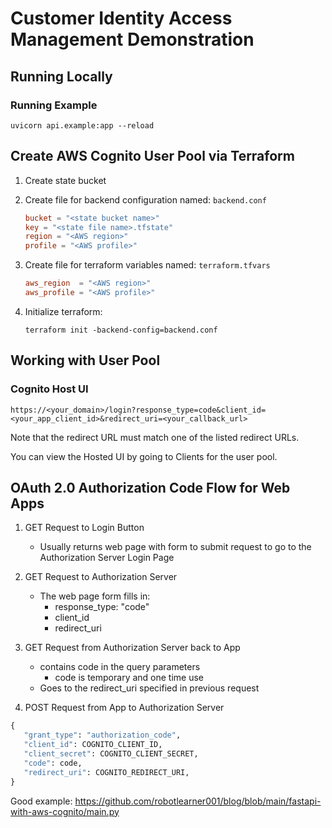 # Customer Identity Access Management Demonstration

## Running Locally

### Running Example

```
uvicorn api.example:app --reload
```

## Create AWS Cognito User Pool via Terraform

1. Create state bucket
2. Create file for backend configuration named: `backend.conf`

   ```conf
   bucket = "<state bucket name>"
   key = "<state file name>.tfstate"
   region = "<AWS region>"
   profile = "<AWS profile>"
   ```

3. Create file for terraform variables named: `terraform.tfvars`

   ```conf
   aws_region  = "<AWS region>"
   aws_profile = "<AWS profile>"
   ```

4. Initialize terraform:
   ```
   terraform init -backend-config=backend.conf
   ```

## Working with User Pool

### Cognito Host UI

```
https://<your_domain>/login?response_type=code&client_id=<your_app_client_id>&redirect_uri=<your_callback_url>
```

Note that the redirect URL must match one of the listed redirect URLs.

You can view the Hosted UI by going to Clients for the user pool.

## OAuth 2.0 Authorization Code Flow for Web Apps

1. GET Request to Login Button

   - Usually returns web page with form to submit request to go to the Authorization Server Login Page

2. GET Request to Authorization Server

   - The web page form fills in:
     - response_type: "code"
     - client_id
     - redirect_uri

3. GET Request from Authorization Server back to App

   - contains code in the query parameters
     - code is temporary and one time use
   - Goes to the redirect_uri specified in previous request

4. POST Request from App to Authorization Server

```python
{
   "grant_type": "authorization_code",
   "client_id": COGNITO_CLIENT_ID,
   "client_secret": COGNITO_CLIENT_SECRET,
   "code": code,
   "redirect_uri": COGNITO_REDIRECT_URI,
}
```

Good example: https://github.com/robotlearner001/blog/blob/main/fastapi-with-aws-cognito/main.py
